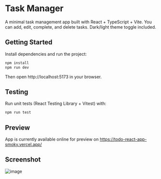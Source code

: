 # Task Manager

A minimal task management app built with React + TypeScript + Vite.
You can add, edit, complete, and delete tasks. Dark/light theme toggle included.

## Getting Started

Install dependencies and run the project:

```bash
npm install
npm run dev
```

Then open http://localhost:5173 in your browser.

## Testing

Run unit tests (React Testing Library + Vitest) with:

```bash
npm run test
```

## Preview
App is currently available online for preview on https://todo-react-app-smoky.vercel.app/

## Screenshot
![image](https://github.com/user-attachments/assets/cf35c7cc-bd5b-4f69-b6a4-38dfb3d5b0c5)
